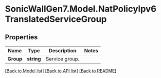 # SonicWallGen7.Model.NatPolicyIpv6TranslatedServiceGroup

## Properties

Name | Type | Description | Notes
------------ | ------------- | ------------- | -------------
**Group** | **string** | Service group. | 

[[Back to Model list]](../README.md#documentation-for-models) [[Back to API list]](../README.md#documentation-for-api-endpoints) [[Back to README]](../README.md)

